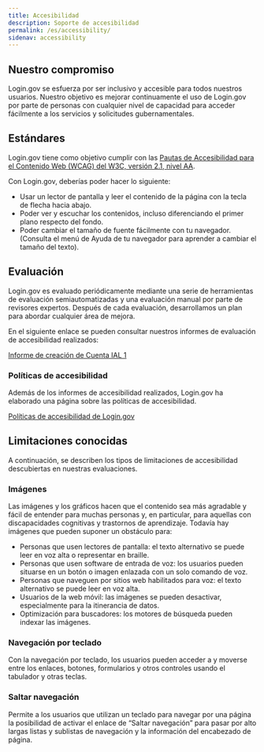 ```yaml
---
title: Accesibilidad
description: Soporte de accesibilidad
permalink: /es/accessibility/
sidenav: accessibility
---
```


## Nuestro compromiso
Login.gov se esfuerza por ser inclusivo y accesible para todos nuestros usuarios. Nuestro objetivo es mejorar continuamente el uso de Login.gov por parte de personas con cualquier nivel de capacidad para acceder fácilmente a los servicios y solicitudes gubernamentales.

## Estándares
Login.gov tiene como objetivo cumplir con las [Pautas de Accesibilidad para el Contenido Web (WCAG) del W3C, versión 2.1, nivel AA](https://www.w3.org/TR/WCAG21/).

Con Login.gov, deberías poder hacer lo siguiente:

* Usar un lector de pantalla y leer el contenido de la página con la tecla de flecha hacia abajo.
* Poder ver y escuchar los contenidos, incluso diferenciando el primer plano respecto del fondo.
* Poder cambiar el tamaño de fuente fácilmente con tu navegador. (Consulta el menú de Ayuda de tu navegador para aprender a cambiar el tamaño del texto).

## Evaluación
Login.gov es evaluado periódicamente mediante una serie de herramientas de evaluación semiautomatizadas y una evaluación manual por parte de revisores expertos. Después de cada evaluación, desarrollamos un plan para abordar cualquier área de mejora.

En el siguiente enlace se pueden consultar nuestros informes de evaluación de accesibilidad realizados:

[Informe de creación de Cuenta IAL 1](/docs/accessibility-assessment-ial1-account-creation.pdf)

### Políticas de accesibilidad
Además de los informes de accesibilidad realizados, Login.gov ha elaborado una página sobre las políticas de accesibilidad.

[Políticas de accesibilidad de Login.gov](https://design.login.gov/accessibility/policies/)

## Limitaciones conocidas
A continuación, se describen los tipos de limitaciones de accesibilidad descubiertas en nuestras evaluaciones.

### Imágenes
Las imágenes y los gráficos hacen que el contenido sea más agradable y fácil de entender para muchas personas y, en particular, para aquellas con discapacidades cognitivas y trastornos de aprendizaje. Todavía hay imágenes que pueden suponer un obstáculo para:

* Personas que usen lectores de pantalla: el texto alternativo se puede leer en voz alta o representar en braille.
* Personas que usen software de entrada de voz: los usuarios pueden situarse en un botón o imagen enlazada con un solo comando de voz.
* Personas que naveguen por sitios web habilitados para voz: el texto alternativo se puede leer en voz alta.
* Usuarios de la web móvil: las imágenes se pueden desactivar, especialmente para la itinerancia de datos.
* Optimización para buscadores: los motores de búsqueda pueden indexar las imágenes.

### Navegación por teclado
Con la navegación por teclado, los usuarios pueden acceder a y moverse entre los enlaces, botones, formularios y otros controles usando el tabulador y otras teclas.

### Saltar navegación
Permite a los usuarios que utilizan un teclado para navegar por una página la posibilidad de activar el enlace de “Saltar navegación” para pasar por alto largas listas y sublistas de navegación y la información del encabezado de página.
